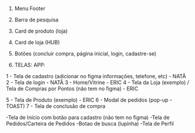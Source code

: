1. Menu Footer
2. Barra de pesquisa
3. Card de produto (loja)
4. Card de loja (HUB)
5. Botões (concluir compra, página inicial, login, cadastre-se)







1. TELAS:
APP:

1 - Tela de cadastro (adicionar no figma informações, telefone, etc) - NATÃ
2 - Tela de login - NATÃ
3 - Home/Vitrine - ERIC
4 - Tela da Loja (exemplo) / Tela de Compras por Pontos (não tem no figma) - ERIC


5 - Tela de Produto (exemplo) - ERIC 
6 - Modal de pedidos (pop-up - TOAST)
7 - Tela de conclusão de compra

-Tela de Início com botão para cadastro (não tem no figma)
-Tela de Pedidos/Carteira de Pedidos
-Botao de busca (lupinha)
-Tela de Perfil
